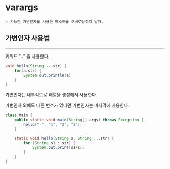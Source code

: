 # varargs

```
💡 가능한 가변인자를 사용한 메소드를 오버로딩하지 말자.
```


## 가변인자 사용법

---
키워드 "`…`" 을 사용한다.

```java
void hello(String ...str) {
	for(a:str) {
		System.out.println(a);
	}
}
```

가변인자는 내부적으로 배열을 생성해서 사용한다.

가변인자 외에도 다른 변수가 있다면 가변인자는 마지막에 사용한다.

```java
class Main {
    public static void main(String[] args) throws Exception {
        hello("-", "1", "2", "3");
    }

    static void hello(String s, String ...str) {
        for (String s1 : str) {
            System.out.print(s1+s);
        }
    }
}
```